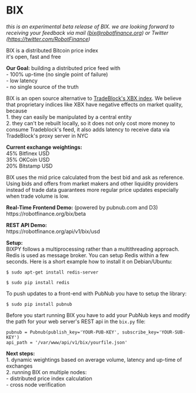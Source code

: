 # BIX

<i>this is an experimental beta release of BIX. we are looking forward to receiving your feedback via mail (bix@robotfinance.org) or Twitter (https://twitter.com/RobotFinance)</i>

BIX is a distributed Bitcoin price index<br>
it's open, fast and free

<p><b>Our Goal:</b> building a distributed price feed with<br>
- 100% up-time (no single point of failure)<br>
- low latency<br>
- no single source of the truth </p>

<p>BIX is an open source alternative to <a href="https://tradeblock.com/markets/index/">TradeBlock's XBX index</a>. We believe that proprietary indices like XBX  have negative effects on market quality, because<br>
1. they can easily be manipulated by a central entity<br>
2. they can't be rebuilt locally, so it does not only cost more money to consume Tradeblock's feed, it also adds latency to receive data via TradeBlock's proxy server in NYC</p>

<p><b>Current exchange weightings:</b><br>
45% Bitfinex USD<br>
35% OKCoin USD<br>
20% Bitstamp USD<br>

<p>BIX uses the mid price calculated from the best bid and ask as reference. Using bids and offers from market makers and other liquidity providers instead of trade data guarantees more regular price updates especially when trade volume is low.</p>

<p><b>Real-Time Frontend Demo:</b> (powered by pubnub.com and D3)<br>
https://robotfinance.org/bix/beta</p>

<p><b>REST API Demo:</b><br>
https://robotfinance.org/api/v1/bix/usd</p>

<p><b>Setup:</b><br>
BIXPY follows a multiprocessing rather than a multithreading approach. Redis is used as message broker. You can setup Redis within a few seconds. Here is a short example how to install it on Debian/Ubuntu:</p>

<p><code>$ sudo apt-get install redis-server</code></p>

<p><code>$ sudo pip install redis</code></p>

<p>To push updates to a front-end with PubNub you have to setup the library:</p>

<p><code>$ sudo pip install pubnub</code></p>

Before you start running BIX you have to add your PubNub keys and modify the path for your web server's REST api in the <code>bix.py</code> file:

<p><code>pubnub = Pubnub(publish_key='YOUR-PUB-KEY', subscribe_key='YOUR-SUB-KEY')</code><br>
<code>api_path = '/var/www/api/v1/bix/yourfile.json'</code></p>

<p><b>Next steps:</b><br>
1. dynamic weightings based on average volume, latency and up-time of exchanges<br>
2. running BIX on multiple nodes: <br>
- distributed price index calculation<br>
- cross node verification</p>

